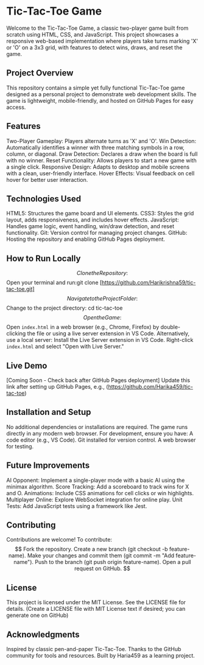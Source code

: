 # Tic-Tac-Toe Game
Welcome to the Tic-Tac-Toe Game, a classic two-player game built from scratch using HTML, CSS, and JavaScript. This project showcases a responsive web-based implementation where players take turns marking 'X' or 'O' on a 3x3 grid, with features to detect wins, draws, and reset the game.


## Project Overview
This repository contains a simple yet fully functional Tic-Tac-Toe game designed as a personal project to demonstrate web development skills. The game is lightweight, mobile-friendly, and hosted on GitHub Pages for easy access.


## Features
Two-Player Gameplay: Players alternate turns as 'X' and 'O'.
Win Detection: Automatically identifies a winner with three matching symbols in a row, column, or diagonal.
Draw Detection: Declares a draw when the board is full with no winner.
Reset Functionality: Allows players to start a new game with a single click.
Responsive Design: Adapts to desktop and mobile screens with a clean, user-friendly interface.
Hover Effects: Visual feedback on cell hover for better user interaction.


## Technologies Used
HTML5: Structures the game board and UI elements.
CSS3: Styles the grid layout, adds responsiveness, and includes hover effects.
JavaScript: Handles game logic, event handling, win/draw detection, and reset functionality.
Git: Version control for managing project changes.
GitHub: Hosting the repository and enabling GitHub Pages deployment.


## How to Run Locally
$$
Clone the Repository:
$$
Open your terminal and run:git clone [https://github.com/Harikrishna59/tic-tac-toe.git]
$$
Navigate to the Project Folder:
$$
Change to the project directory:
cd tic-tac-toe
$$
Open the Game:
$$
Open `index.html` in a web browser (e.g., Chrome, Firefox) by double-clicking the file or using a live server extension in VS Code.
Alternatively, use a local server:
Install the Live Server extension in VS Code.
Right-click `index.html` and select "Open with Live Server."

## Live Demo
[Coming Soon - Check back after GitHub Pages deployment] Update this link after setting up GitHub Pages, e.g., (https://github.com/Harika459/tic-tac-toe)

## Installation and Setup
No additional dependencies or installations are required. The game runs directly in any modern web browser. For development, ensure you have:
A code editor (e.g., VS Code).
Git installed for version control.
A web browser for testing.


## Future Improvements
AI Opponent: Implement a single-player mode with a basic AI using the minimax algorithm.
Score Tracking: Add a scoreboard to track wins for X and O.
Animations: Include CSS animations for cell clicks or win highlights.
Multiplayer Online: Explore WebSocket integration for online play.
Unit Tests: Add JavaScript tests using a framework like Jest.

## Contributing
Contributions are welcome! To contribute:
$$
Fork the repository.
Create a new branch (git checkout -b feature-name).
Make your changes and commit them (git commit -m "Add feature-name").
Push to the branch (git push origin feature-name).
Open a pull request on GitHub.
$$


## License
This project is licensed under the MIT License. See the LICENSE file for details.
(Create a LICENSE file with MIT License text if desired; you can generate one on GitHub)

## Acknowledgments
Inspired by classic pen-and-paper Tic-Tac-Toe.
Thanks to the GitHub community for tools and resources.
Built by Haria459 as a learning project.